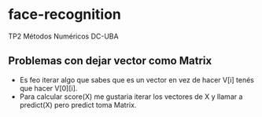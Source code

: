# face-recognition

TP2 Métodos Numéricos DC-UBA

## Problemas con dejar vector como Matrix

* Es feo iterar algo que sabes que es un vector en vez de hacer V[i] tenés que hacer V[0][i].
* Para calcular score(X) me gustaria iterar los vectores de X y llamar a predict(X) pero predict toma Matrix.  
